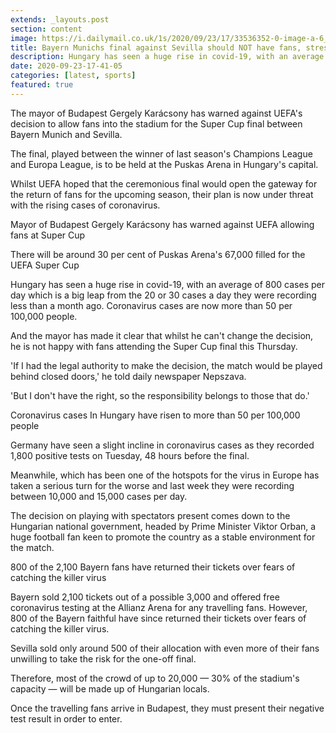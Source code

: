 ```yaml
---
extends: _layouts.post
section: content
image: https://i.dailymail.co.uk/1s/2020/09/23/17/33536352-0-image-a-6_1600878680761.jpg 
title: Bayern Munichs final against Sevilla should NOT have fans, stresses the mayor of Budapest 
description: Hungary has seen a huge rise in covid-19, with an average of 800 cases per day which is a big leap from the 20 or 30 cases a day they were recording less than a month ago. 
date: 2020-09-23-17-41-05 
categories: [latest, sports] 
featured: true 
--- 
```

The mayor of Budapest Gergely Karácsony has warned against UEFA's decision to allow fans into the stadium for the Super Cup final between Bayern Munich and Sevilla.

The final, played between the winner of last season's Champions League and Europa League, is to be held at the Puskas Arena in Hungary's capital. 

Whilst UEFA hoped that the ceremonious final would open the gateway for the return of fans for the upcoming season, their plan is now under threat with the rising cases of coronavirus.

Mayor of Budapest Gergely Karácsony has warned against UEFA allowing fans at Super Cup

There will be around 30 per cent of Puskas Arena's 67,000 filled for the UEFA Super Cup 

Hungary has seen a huge rise in covid-19, with an average of 800 cases per day which is a big leap from the 20 or 30 cases a day they were recording less than a month ago. Coronavirus cases are now more than 50 per 100,000 people.

And the mayor has made it clear that whilst he can't change the decision, he is not happy with fans attending the Super Cup final this Thursday. 

'If I had the legal authority to make the decision, the match would be played behind closed doors,' he told daily newspaper Nepszava.

'But I don't have the right, so the responsibility belongs to those that do.' 

Coronavirus cases In Hungary have risen to more than 50 per 100,000 people

Germany have seen a slight incline in coronavirus cases as they recorded 1,800 positive tests on Tuesday, 48 hours before the final. 

Meanwhile, which has been one of the hotspots for the virus in Europe has taken a serious turn for the worse and last week they were recording between 10,000 and 15,000 cases per day.

The decision on playing with spectators present comes down to the Hungarian national government, headed by Prime Minister Viktor Orban, a huge football fan keen to promote the country as a stable environment for the match.

800 of the 2,100 Bayern fans have returned their tickets over fears of catching the killer virus

Bayern sold 2,100 tickets out of a possible 3,000 and offered free coronavirus testing at the Allianz Arena for any travelling fans. However, 800 of the Bayern faithful have since returned their tickets over fears of catching the killer virus.

Sevilla sold only around 500 of their allocation with even more of their fans unwilling to take the risk for the one-off final.

Therefore, most of the crowd of up to 20,000 — 30% of the stadium's capacity — will be made up of Hungarian locals. 

Once the travelling fans arrive in Budapest, they must present their negative test result in order to enter.

